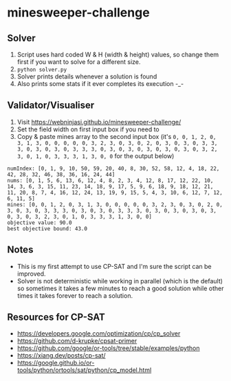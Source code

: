 # minesweeper-challenge

## Solver

1. Script uses hard coded W & H (width & height) values, so change them first if you want to solve for a different size.
2. `python solver.py`
3. Solver prints details whenever a solution is found
4. Also prints some stats if it ever completes its execution -_-

## Validator/Visualiser

1. Visit https://webninjasi.github.io/minesweeper-challenge/
2. Set the field width on first input box if you need to
3. Copy & paste mines array to the second input box (it's `0, 0, 1, 2, 0, 3, 1, 3, 0, 0, 0, 0, 0, 3, 2, 3, 0, 3, 0, 2, 0, 3, 0, 3, 0, 3, 3, 3, 0, 3, 0, 3, 0, 3, 3, 3, 0, 3, 0, 3, 0, 3, 0, 3, 0, 3, 0, 3, 2, 3, 0, 1, 0, 3, 3, 3, 1, 3, 0, 0` for the output below)
```
numIndex: [0, 1, 9, 10, 50, 59, 20, 40, 8, 30, 52, 58, 12, 4, 18, 22, 42, 28, 32, 46, 38, 36, 16, 24, 44]
nums: [0, 1, 5, 6, 13, 6, 12, 4, 8, 2, 3, 4, 12, 8, 17, 12, 22, 10, 14, 3, 6, 3, 15, 11, 23, 14, 18, 9, 17, 5, 9, 6, 18, 9, 18, 12, 21, 11, 20, 8, 7, 4, 16, 12, 24, 13, 19, 9, 15, 5, 4, 3, 10, 6, 12, 7, 12, 6, 11, 5]
mines: [0, 0, 1, 2, 0, 3, 1, 3, 0, 0, 0, 0, 0, 3, 2, 3, 0, 3, 0, 2, 0, 3, 0, 3, 0, 3, 3, 3, 0, 3, 0, 3, 0, 3, 3, 3, 0, 3, 0, 3, 0, 3, 0, 3, 0, 3, 0, 3, 2, 3, 0, 1, 0, 3, 3, 3, 1, 3, 0, 0]
objective value: 90.0
best objective bound: 43.0
```

## Notes

- This is my first attempt to use CP-SAT and I'm sure the script can be improved.
- Solver is not deterministic while working in parallel (which is the default) so sometimes it takes a few minutes to reach a good solution while other times it takes forever to reach a solution.

## Resources for CP-SAT

- https://developers.google.com/optimization/cp/cp_solver
- https://github.com/d-krupke/cpsat-primer
- https://github.com/google/or-tools/tree/stable/examples/python
- https://xiang.dev/posts/cp-sat/
- https://google.github.io/or-tools/python/ortools/sat/python/cp_model.html
